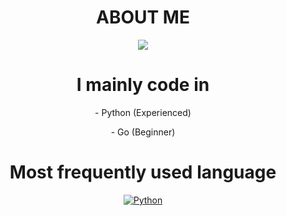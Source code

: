 # <h1 align="center"> ABOUT ME </h1>

<p align="center">
  <a><img src="https://readme-typing-svg.herokuapp.com/?color=FFD700&size=30&center=true&lines=Self+taught+developer;Experienced+in+python;Learning+new+languages;Security+Enthusiast"></a>
</p>

### <h1 align="center"> I mainly code in
<p align="center"> - Python (Experienced)
<p align="center"> - Go (Beginner)

### <h1 align="center"> Most frequently used language
<p align="center"> <a align="left" href="https://github.com/screwhatescode?tab=repositories" target="_blank"><img alt="Python" src="https://img.shields.io/badge/-Python-3776AB?style=flat-square&logo=Python&logoColor=white"></a>
